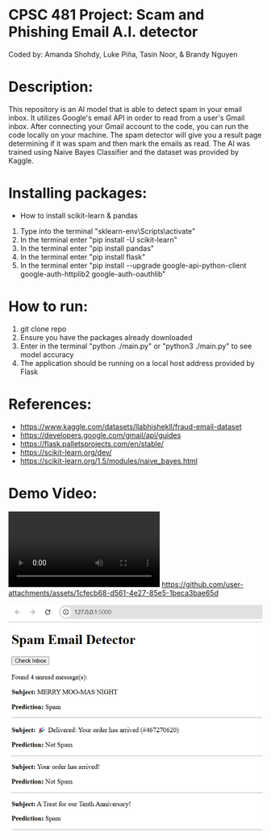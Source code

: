 # CPSC 481 Project: Scam and Phishing Email A.I. detector
Coded by: Amanda Shohdy, Luke Piña, Tasin Noor, & Brandy Nguyen

# Description:
This repository is an AI model that is able to detect spam in your email inbox. It utilizes Google's email API in order to read from a user's Gmail inbox. After connecting your Gmail account to the code, you can run the code locally on your machine. The spam detector will give you a result page determining if it was spam and then mark the emails as read. The AI was trained using Naive Bayes Classifier and the dataset was provided by Kaggle.

# Installing packages:
- How to install scikit-learn & pandas
1. Type into the terminal "sklearn-env\Scripts\activate"
2. In the terminal enter "pip install -U scikit-learn"
3. In the terminal enter "pip install pandas"
4. In the terminal enter "pip install flask"
5. In the terminal enter "pip install --upgrade google-api-python-client google-auth-httplib2 google-auth-oauthlib"
   
# How to run:
1. git clone repo
2. Ensure you have the packages already downloaded
3. Enter in the terminal "python ./main.py" or "python3 ./main.py" to see model accuracy
4. The application should be running on a local host address provided by Flask

# References: 
- https://www.kaggle.com/datasets/llabhishekll/fraud-email-dataset
- https://developers.google.com/gmail/api/guides
- https://flask.palletsprojects.com/en/stable/
- https://scikit-learn.org/dev/
- https://scikit-learn.org/1.5/modules/naive_bayes.html

# Demo Video:
![demo_vid](Fraud_Detection_Screen_Recording.mp4)
https://github.com/user-attachments/assets/1cfecb68-d561-4e27-85e5-1beca3bae65d

![result_image](result_image.png)

